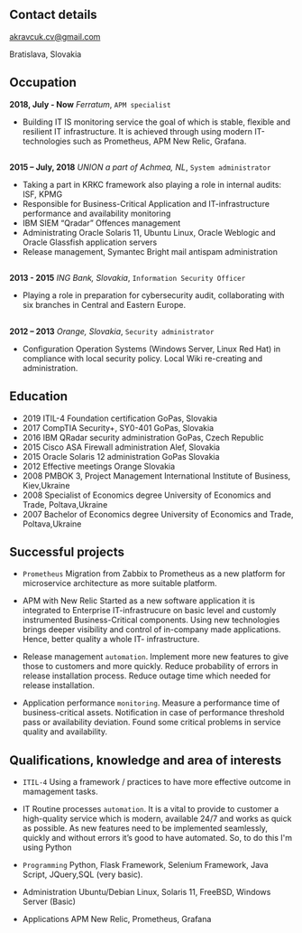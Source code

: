 ## Contact details
akravcuk.cv@gmail.com

Bratislava, Slovakia


## Occupation
**2018, July - Now**
*Ferratum*, `APM specialist`
- Building IT IS monitoring service the goal of which is stable, flexible and resilient IT infrastructure. It is achieved through using modern IT-technologies such as Prometheus, APM New Relic, Grafana.


##
**2015 – July, 2018**
*UNION a part of Achmea, NL*, `System administrator`
- Taking a part in KRKC framework also playing a role in internal audits: ISF, KPMG
- Responsible for Business-Critical Application and IT-infrastructure performance and availability monitoring
- IBM SIEM “Qradar” Offences management
- Administrating Oracle Solaris 11, Ubuntu Linux, Oracle Weblogic and Oracle Glassfish application servers
- Release management, Symantec Bright mail antispam administration

##
**2013 - 2015**
*ING Bank, Slovakia*, `Information Security Officer`
- Playing a role in preparation for cybersecurity audit, collaborating with six branches in Central and Eastern Europe.

##
**2012 – 2013**
*Orange, Slovakia*, `Security administrator`
- Configuration Operation Systems (Windows Server, Linux Red Hat) in compliance with local security policy. Local Wiki re-creating and administration.


## Education
- 2019 ITIL-4 Foundation certification GoPas, Slovakia
- 2017 CompTIA Security+, SY0-401 GoPas, Slovakia
- 2016 IBM QRadar security administration GoPas, Czech Republic
- 2015 Cisco ASA Firewall administration Alef, Slovakia
- 2015 Oracle Solaris 12 administration GoPas Slovakia
- 2012 Effective meetings Orange Slovakia
- 2008 PMBOK 3, Project Management International Institute of Business, Kiev,Ukraine
- 2008 Specialist of Economics degree University of Economics and Trade, Poltava,Ukraine
- 2007 Bachelor of Economics degree University of Economics and Trade, Poltava,Ukraine


## Successful projects
- `Prometheus`
Migration from Zabbix to Prometheus as a new platform for microservice architecture as more suitable platform.

- APM with New Relic
Started as a new software application it is integrated to Enterprise IT-infrastrucure on basic level and customly instrumented Business-Critical components. Using new technologies brings deeper visibility and control
of in-company made applications. Hence, better quality a whole IT- infrastructure.

- Release management `automation`.
Implement more new features to give those to customers and more quickly. Reduce probability of errors in release installation process. Reduce outage time which needed for release installation.

- Application performance `monitoring`.
Measure a performance time of business-critical assets. Notification in case of performance threshold pass or availability
deviation. Found some critical problems in service quality and availability. 

## Qualifications, knowledge and area of interests
- `ITIL-4`
Using a framework / practices to have more effective outcome in mamagement tasks.

- IT Routine processes `automation`.
It is a vital to provide to customer a high-quality service which is modern, available 24/7 and works as quick as possible.
As new features need to be implemented seamlessly, quickly and without errors it’s good to have automated. So, to do this I'm using Python

- `Programming` Python, Flask Framework, Selenium Framework, Java Script, JQuery,SQL (very basic).

- Administration Ubuntu/Debian Linux, Solaris 11, FreeBSD, Windows Server (Basic)
- Applications APM New Relic, Prometheus, Grafana
